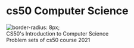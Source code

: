 # cs50 Computer Science
<img src="https://8pic.ir/uploads/22.png" alt="border-radius: 8px;">
</br>
CS50's Introduction to Computer Science
</br>
Problem sets of cs50 course 2021
